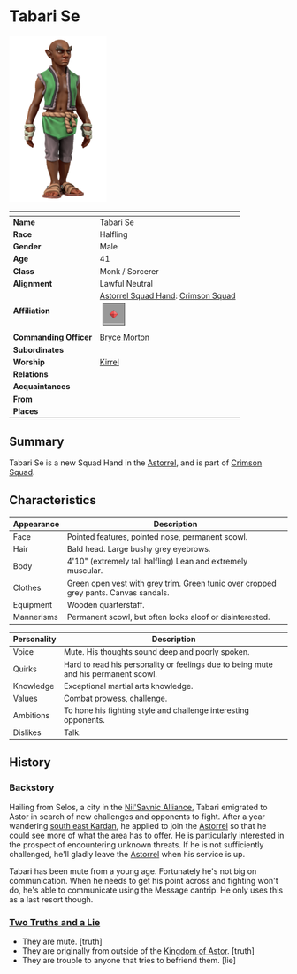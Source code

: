 # Tabari Se

<img src="../../images/people/tabari-se.png" height="300" />

| []() | |
| --- | --- |
| **Name** | Tabari Se |
| **Race** | Halfling |
| **Gender** | Male |
| **Age** | 41 |
| **Class** | Monk / Sorcerer |
| **Alignment** | Lawful Neutral |
| **Affiliation** | [Astorrel Squad Hand](../civilisations/kingdom-of-astor/organisations/astorrel/ranks/2-squad-hand.md): [Crimson Squad](../civilisations/kingdom-of-astor/organisations/astorrel/squads/crimson.md)<br /><img src="../../images/ranks/astorrel-2-squad-hand.png" height="50" /> |
| **Commanding Officer** | [Bryce Morton](bryce-morton.md) |
| **Subordinates** | |
| **Worship** | [Kirrel](../gods/gods/kirrel.md) |
| **Relations** | |
| **Acquaintances** | |
| **From** | |
| **Places** | |

## Summary

Tabari Se is a new Squad Hand in the [Astorrel](../civilisations/kingdom-of-astor/organisations/astorrel/README.md), and is part of [Crimson Squad](../civilisations/kingdom-of-astor/organisations/astorrel/squads/crimson.md).

## Characteristics

| Appearance | Description |
| --- | --- |
| Face | Pointed features, pointed nose, permanent scowl. |
| Hair | Bald head. Large bushy grey eyebrows. |
| Body | 4'10" (extremely tall halfling) Lean and extremely muscular. |
| Clothes | Green open vest with grey trim. Green tunic over cropped grey pants. Canvas sandals. |
| Equipment | Wooden quarterstaff. |
| Mannerisms | Permanent scowl, but often looks aloof or disinterested. |

| Personality | Description |
| --- | --- |
| Voice | Mute. His thoughts sound deep and poorly spoken. |
| Quirks | Hard to read his personality or feelings due to being mute and his permanent scowl. |
| Knowledge | Exceptional martial arts knowledge. |
| Values | Combat prowess, challenge. |
| Ambitions | To hone his fighting style and challenge interesting opponents. |
| Dislikes | Talk. |

## History

### Backstory

Hailing from Selos, a city in the [Nil'Savnic Alliance](../civilisations/nilsavnic-alliance/README.md), Tabari emigrated to Astor in search of new challenges and opponents to fight. After a year wandering [south east Kardan](../geography/kardan/south-east-kardan.md), he applied to join the [Astorrel](../civilisations/kingdom-of-astor/organisations/astorrel/README.md) so that he could see more of what the area has to offer. He is particularly interested in the prospect of encountering unknown threats. If he is not sufficiently challenged, he'll gladly leave the [Astorrel](../civilisations/kingdom-of-astor/organisations/astorrel/README.md) when his service is up.

Tabari has been mute from a young age. Fortunately he's not big on communication. When he needs to get his point across and fighting won't do, he's able to communicate using the Message cantrip. He only uses this as a last resort though.

### [Two Truths and a Lie](../../campaigns/astorrel-agents/two-truths-and-a-lie.md)

- They are mute. [truth]
- They are originally from outside of the [Kingdom of Astor](../civilisations/kingdom-of-astor/README.md). [truth]
- They are trouble to anyone that tries to befriend them. [lie]
